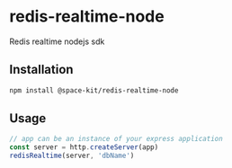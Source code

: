# redis-realtime-node

Redis realtime nodejs sdk

## Installation
```sh
npm install @space-kit/redis-realtime-node
```

## Usage
```js
// app can be an instance of your express application    
const server = http.createServer(app)
redisRealtime(server, 'dbName')
```